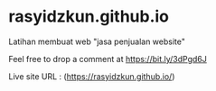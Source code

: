 # rasyidzkun.github.io

Latihan membuat web "jasa penjualan website"

Feel free to drop a comment at https://bit.ly/3dPgd6J

Live site URL : (https://rasyidzkun.github.io/)
